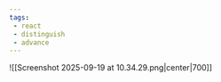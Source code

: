 ```yaml
---
tags: 
 - react
 - distinguish
 - advance
---
```


![[Screenshot 2025-09-19 at 10.34.29.png|center|700]]